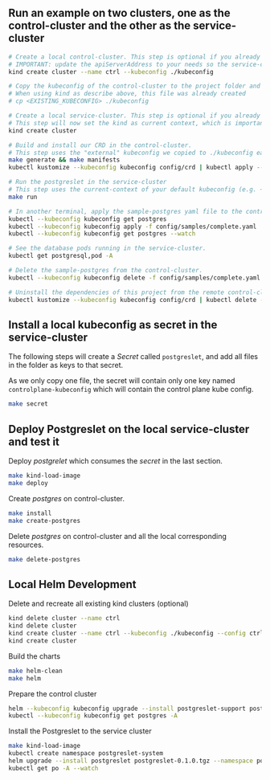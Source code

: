 ## Run an example on two clusters, one as the control-cluster and the other as the service-cluster

```bash
# Create a local control-cluster. This step is optional if you already have a working kubeconfig/cluster
# IMPORTANT: update the apiServerAddress to your needs so the service-cluster from down below can access the control-cluster.
kind create cluster --name ctrl --kubeconfig ./kubeconfig

# Copy the kubeconfig of the control-cluster to the project folder and name it `kubeconfig`.
# When using kind as describe above, this file was already created
# cp <EXISTING_KUBECONFIG> ./kubeconfig

# Create a local service-cluster. This step is optional if you already have a working kubeconfig/cluster
# This step will now set the kind as current context, which is important for the next step
kind create cluster

# Build and install our CRD in the control-cluster.
# This step uses the "external" kubeconfig we copied to ./kubeconfig earlier. This can be configured in the Makefile
make generate && make manifests
kubectl kustomize --kubeconfig kubeconfig config/crd | kubectl apply --kubeconfig kubeconfig -f -

# Run the postgreslet in the service-cluster
# This step uses the current-context of your default kubeconfig (e.g. ~/.kube/config)
make run

# In another terminal, apply the sample-postgres yaml file to the control-cluster.
kubectl --kubeconfig kubeconfig get postgres
kubectl --kubeconfig kubeconfig apply -f config/samples/complete.yaml
kubectl --kubeconfig kubeconfig get postgres --watch

# See the database pods running in the service-cluster.
kubectl get postgresql,pod -A

# Delete the sample-postgres from the control-cluster.
kubectl --kubeconfig kubeconfig delete -f config/samples/complete.yaml

# Uninstall the dependencies of this project from the remote control-cluster.
kubectl kustomize --kubeconfig kubeconfig config/crd | kubectl delete --kubeconfig kubeconfig -f -
```

## Install a local kubeconfig as secret in the service-cluster

The following steps will create a _Secret_ called `postgreslet`, and add all files in the folder as keys to that secret.

As we only copy one file, the secret will contain only one key named `controlplane-kubeconfig` which will contain the control plane kube config.

```sh
make secret
```

## Deploy Postgreslet on the local service-cluster and test it

Deploy _postgrelet_ which consumes the _secret_ in the last section.

```sh
make kind-load-image
make deploy
```

Create _postgres_ on control-cluster.

```sh
make install
make create-postgres
```

Delete _postgres_ on control-cluster and all the local corresponding resources.

```sh
make delete-postgres
```

## Local Helm Development

Delete and recreate all existing kind clusters (optional)

```sh
kind delete cluster --name ctrl
kind delete cluster
kind create cluster --name ctrl --kubeconfig ./kubeconfig --config ctrl-cluster-config
kind create cluster
```

Build the charts

```sh
make helm-clean
make helm
```

Prepare the control cluster

```sh
helm --kubeconfig kubeconfig upgrade --install postgreslet-support postgreslet-support-0.1.0.tgz
kubectl --kubeconfig kubeconfig get postgres -A
```

Install the Postgreslet to the service cluster

```sh
make kind-load-image
kubectl create namespace postgreslet-system
helm upgrade --install postgreslet postgreslet-0.1.0.tgz --namespace postgreslet-system --set-file controlplaneKubeconfig=kubeconfig  --set image.tag=latest
kubectl get po -A --watch
```
